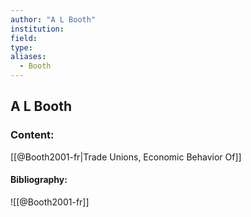 ```yaml
---
author: "A L Booth"
institution:
field:
type:
aliases:
  - Booth
---
```


## A L Booth

### Content:
[[@Booth2001-fr|Trade Unions, Economic Behavior Of]]

#### Bibliography:

![[@Booth2001-fr]]